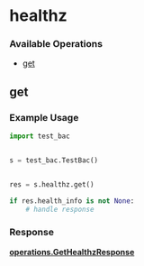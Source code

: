 # healthz

### Available Operations

* [get](#get)

## get

### Example Usage

```python
import test_bac


s = test_bac.TestBac()


res = s.healthz.get()

if res.health_info is not None:
    # handle response
```


### Response

**[operations.GetHealthzResponse](../../models/operations/gethealthzresponse.md)**

